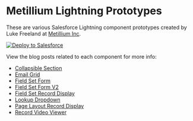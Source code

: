 # Metillium Lightning Prototypes

These are various Salesforce Lightning component prototypes created by Luke Freeland
at <a href="https://metillium.com">Metillium Inc</a>.

<a href="https://githubsfdeploy.herokuapp.com?owner=lfreeland&repo=MetilliumLightningPrototypes">
  <img alt="Deploy to Salesforce"
       src="https://raw.githubusercontent.com/afawcett/githubsfdeploy/master/deploy.png">
</a>

View the blog posts related to each component for more info:

<ul>
    <li><a href="https://metillium.com/2018/04/collapsible-section-page-layout-record-display-lightning-components/">Collapsible Section</a></li>
	<li><a href="https://metillium.com/2017/03/the-lightning-email-grid-component/">Email Grid</a></li>
	<li><a href="https://metillium.com/2017/08/lightning-field-set-form-component/">Field Set Form</a></li>
	<li><a href="https://metillium.com/2018/02/lightning-field-set-form-component-v2/">Field Set Form V2</a></li>
	<li><a href="https://metillium.com/2018/03/lightning-field-set-record-display-component/">Field Set Record Display</a></li>
	<li><a href="https://metillium.com/2017/02/the-lightning-lookup-dropdown-component/">Lookup Dropdown</a></li>
	<li><a href="https://metillium.com/2018/04/collapsible-section-page-layout-record-display-lightning-components/">Page Layout Record Display</a></li>
	<li><a href="https://metillium.com/2018/03/lightning-embedded-video-component/">Record Video Viewer</a></li>
</ul>